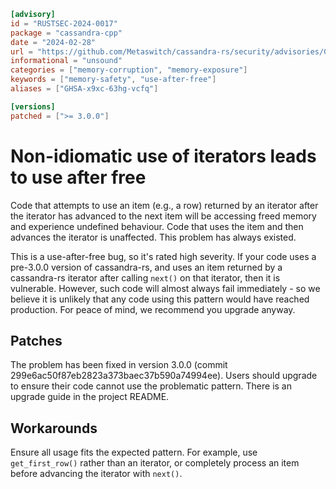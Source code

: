 ```toml
[advisory]
id = "RUSTSEC-2024-0017"
package = "cassandra-cpp"
date = "2024-02-28"
url = "https://github.com/Metaswitch/cassandra-rs/security/advisories/GHSA-x9xc-63hg-vcfq"
informational = "unsound"
categories = ["memory-corruption", "memory-exposure"]
keywords = ["memory-safety", "use-after-free"]
aliases = ["GHSA-x9xc-63hg-vcfq"]

[versions]
patched = [">= 3.0.0"]
```
# Non-idiomatic use of iterators leads to use after free

Code that attempts to use an item (e.g., a row) returned by an iterator after the iterator has advanced to the next item will be accessing freed memory and experience undefined behaviour. Code that uses the item and then advances the iterator is unaffected. This problem has always existed.

This is a use-after-free bug, so it's rated high severity. If your code uses a pre-3.0.0 version of cassandra-rs, and uses an item returned by a cassandra-rs iterator after calling `next()` on that iterator, then it is vulnerable. However, such code will almost always fail immediately - so we believe it is unlikely that any code using this pattern would have reached production. For peace of mind, we recommend you upgrade anyway.

## Patches

The problem has been fixed in version 3.0.0 (commit 299e6ac50f87eb2823a373baec37b590a74994ee). Users should upgrade to ensure their code cannot use the problematic pattern. There is an upgrade guide in the project README.

## Workarounds

Ensure all usage fits the expected pattern. For example, use `get_first_row()` rather than an iterator, or completely process an item before advancing the iterator with `next()`.
